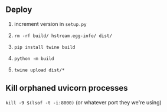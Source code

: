 ## Deploy

1. increment version in `setup.py`

2. `rm -rf build/ hstream.egg-info/ dist/`

3. `pip install twine build`

4. `python -m build`

5. `twine upload dist/*`

## Kill orphaned uvicorn processes

`kill -9 $(lsof -t -i:8000)` (or whatever port they we're using)
